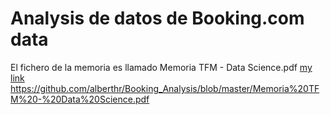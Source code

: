# Analysis de datos de Booking.com data

El fichero de la memoria es llamado Memoria TFM - Data Science.pdf
[my link](https://github.com/alberthr/Booking_Analysis/blob/master/Memoria%20TFM%20-%20Data%20Science.pdf)
https://github.com/alberthr/Booking_Analysis/blob/master/Memoria%20TFM%20-%20Data%20Science.pdf

